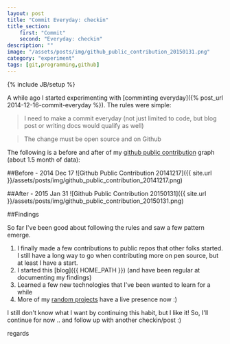 ```yaml
---
layout: post
title: "Commit Everyday: checkin"
title_section:
    first: "Commit"
    second: "Everyday: checkin"
description: ""
image: "/assets/posts/img/github_public_contribution_20150131.png"
category: "experiment"
tags: [git,programming,github]
---
```

{% include JB/setup %}


A while ago I started experimenting with [comminting everyday]({% post_url 2014-12-16-commit-everyday %}). The rules were simple:

  > I need to make a commit everyday (not just limited to code, but blog post or writing docs would qualify as well)

  > The change must be open source and on Github

The following is a before and after of my [github public contribution](https://github.com/khanduri/) graph (about 1.5 month of data):

##Before - 2014 Dec 17
![Github Public Contribution 20141217]({{ site.url }}/assets/posts/img/github_public_contribution_20141217.png)

##After - 2015 Jan 31
![Github Public Contribution 20150131]({{ site.url }}/assets/posts/img/github_public_contribution_20150131.png)

##Findings

So far I've been good about following the rules and saw a few pattern emerge.

1. I finally made a few contributions to public repos that other folks started. I still have a long way to go when contributing more on pen source, but at least I have a start.
1. I started this [blog]({{ HOME_PATH }}) (and have been regular at documenting my findings)
1. Learned a few new technologies that I've been wanted to learn for a while
1. More of my [random projects](http://khanduri.github.io/projects.html) have a live presence now :)

I still don't know what I want by continuing this habit, but I like it! So, I'll continue for now .. and follow up with another checkin/post :)

regards
